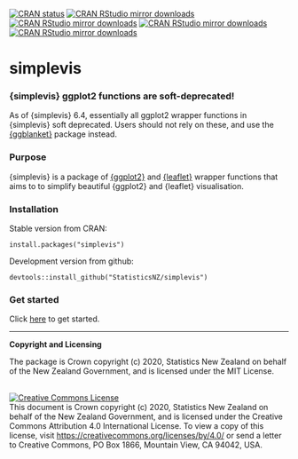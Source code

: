 <!-- badges: start -->
  [![CRAN status](https://www.r-pkg.org/badges/version/simplevis)](https://CRAN.R-project.org/package=simplevis)
  [![CRAN RStudio mirror downloads](https://cranlogs.r-pkg.org/badges/grand-total/simplevis?color=lightgrey)](https://r-pkg.org/pkg/simplevis)
  [![CRAN RStudio mirror downloads](https://cranlogs.r-pkg.org/badges/last-month/simplevis?color=lightgrey)](https://r-pkg.org/pkg/simplevis)
  [![CRAN RStudio mirror downloads](https://cranlogs.r-pkg.org/badges/last-week/simplevis?color=lightgrey)](https://r-pkg.org/pkg/simplevis)
  [![CRAN RStudio mirror downloads](https://cranlogs.r-pkg.org/badges/last-day/simplevis?color=lightgrey)](https://r-pkg.org/pkg/simplevis)
  <!-- badges: end -->

# simplevis

### {simplevis} ggplot2 functions are soft-deprecated!

As of {simplevis} 6.4, essentially all ggplot2 wrapper functions in {simplevis} soft deprecated. Users should not rely on these, and use the  [{ggblanket}](https://github.com/davidhodge931/ggblanket) package instead.

### Purpose

{simplevis} is a package of [{ggplot2}](https://ggplot2.tidyverse.org/) and [{leaflet}](https://rstudio.github.io/leaflet/) wrapper functions that aims to to simplify beautiful {ggplot2} and {leaflet} visualisation. 

### Installation

Stable version from CRAN:

`install.packages("simplevis")`

Development version from github:

`devtools::install_github("StatisticsNZ/simplevis")`

### Get started

Click [here](https://StatisticsNZ.github.io/simplevis/articles/simplevis.html) to get started.

---
__Copyright and Licensing__

The package is Crown copyright (c) 2020, Statistics New Zealand on behalf of the New Zealand Government, and is licensed under the MIT License.

<br /><a rel="license" href="https://creativecommons.org/licenses/by/4.0/"><img alt="Creative Commons License" style="border-width:0" src="https://i.creativecommons.org/l/by/4.0/88x31.png" /></a><br />This document is Crown copyright (c) 2020, Statistics New Zealand on behalf of the New Zealand Government, and is licensed under the Creative Commons Attribution 4.0 International License. To view a copy of this license, visit https://creativecommons.org/licenses/by/4.0/ or send a letter to Creative Commons, PO Box 1866, Mountain View, CA 94042, USA.
